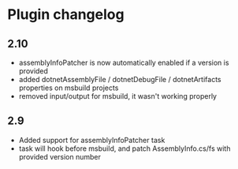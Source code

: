 Plugin changelog
====================

2.10
-------
* assemblyInfoPatcher is now automatically enabled if a version is provided
* added dotnetAssemblyFile / dotnetDebugFile / dotnetArtifacts properties on msbuild projects
* removed input/output for msbuild, it wasn't working properly


2.9
-------

* Added support for assemblyInfoPatcher task
 * task will hook before msbuild, and patch AssemblyInfo.cs/fs with provided version number
